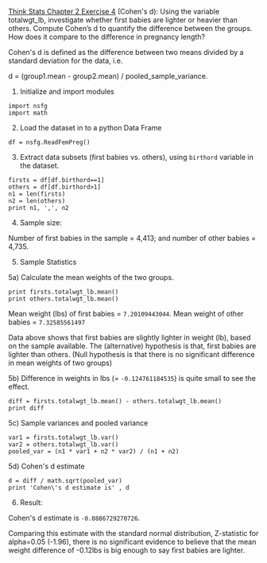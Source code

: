 [Think Stats Chapter 2 Exercise 4](http://greenteapress.com/thinkstats2/html/thinkstats2003.html#toc24) (Cohen's d): Using the variable totalwgt_lb, investigate whether first babies are lighter or heavier than others. Compute Cohen’s d to quantify the difference between the groups. How does it compare to the difference in pregnancy length? 

Cohen's d is defined as the difference between two means divided by a standard deviation for the data, i.e. 

d = (group1.mean - group2.mean) / pooled_sample_variance. 

1) Initialize and import modules

```
import nsfg
import math
```

2) Load the dataset in to a python Data Frame

`df = nsfg.ReadFemPreg()`

3) Extract data subsets (first babies vs. others), using `birthord` variable in the dataset.

```
firsts = df[df.birthord==1]
others = df[df.birthord>1]
n1 = len(firsts)
n2 = len(others)
print n1, ',', n2
```

4) Sample size:

Number of first babies in the sample = 4,413; and number of other babies = 4,735.

5) Sample Statistics

5a) Calculate the mean weights of the two groups.
```
print firsts.totalwgt_lb.mean()
print others.totalwgt_lb.mean()
```

Mean weight (lbs) of first babies = `7.20109443044`. Mean weight of other babies = `7.32585561497`

Data above shows that first babies are slightly lighter in weight (lb), based on the sample available. The (alternative) hypothesis is that, first babies are lighter than others. (Null hypothesis is that there is no significant difference in mean weights of two groups)

5b) Difference in weights in lbs (= `-0.124761184535`) is quite small to see the effect.

```
diff = firsts.totalwgt_lb.mean() - others.totalwgt_lb.mean()
print diff
```

5c) Sample variances and pooled variance
```
var1 = firsts.totalwgt_lb.var()
var2 = others.totalwgt_lb.var()
pooled_var = (n1 * var1 + n2 * var2) / (n1 + n2)
```

5d) Cohen's d estimate
```
d = diff / math.sqrt(pooled_var)
print 'Cohen\'s d estimate is' , d
```

6) Result:

Cohen's d estimate is `-0.0886729270726`.

Comparing this estimate with the standard normal distribution, Z-statistic for alpha=0.05 (-1.96),  there is no significant evidence to believe that the mean weight difference of -0.12lbs is big enough to say first babies are lighter.
